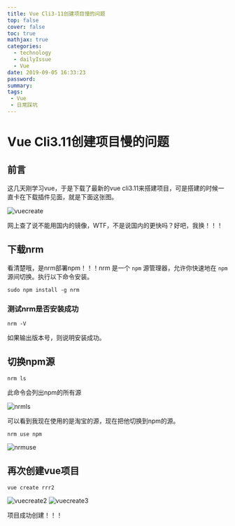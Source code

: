 ```yaml
---
title: Vue Cli3-11创建项目慢的问题
top: false
cover: false
toc: true
mathjax: true
categories:
  - technology
  - dailyIssue
  - Vue
date: 2019-09-05 16:33:23
password:
summary:
tags:
 - Vue
 - 日常踩坑
---
```

# Vue Cli3.11创建项目慢的问题

## 前言

  这几天刚学习vue，于是下载了最新的vue cli3.11来搭建项目，可是搭建的时候一直卡在下载插件见面，就是下面这张图。

![vuecreate](/images/vuecreate.png)

网上查了说不能用国内的镜像，WTF，不是说国内的更快吗？好吧，我换！！！

## 下载nrm

  看清楚哦，是nrm部署npm！！！nrm 是一个 `npm` 源管理器，允许你快速地在 `npm` 源间切换。执行以下命令安装。

```shell
sudo npm install -g nrm
```

### 测试nrm是否安装成功

```shell
nrm -V
```

如果输出版本号，则说明安装成功。

## 切换npm源

  ```shell
nrm ls
  ```

此命令会列出npm的所有源

![nrmls](/images/nrmls.png)

可以看到我现在使用的是淘宝的源，现在把他切换到npm的源。

```shell
nrm use npm
```

![nrmuse](/images/nrmuse.png)

## 再次创建vue项目

```shell
vue create rrr2
```
![vuecreate2](/images/vuecreate2.png)
![vuecreate3](/images/vuecreate3.png)

项目成功创建！！！
